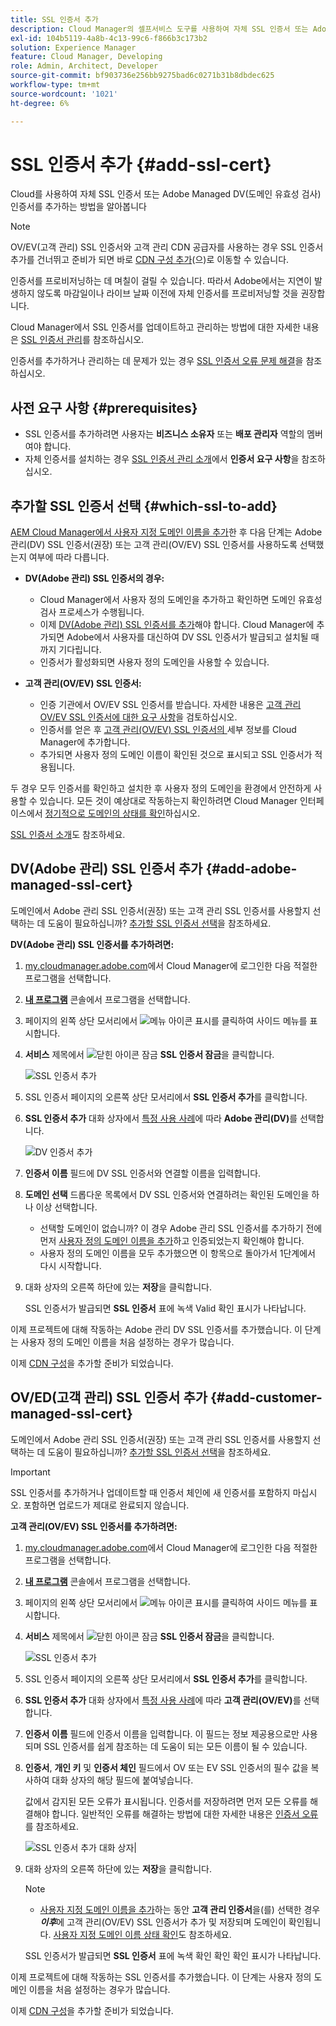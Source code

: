 ```yaml
---
title: SSL 인증서 추가
description: Cloud Manager의 셀프서비스 도구를 사용하여 자체 SSL 인증서 또는 Adobe Managed DV(도메인 유효성 검사) 인증서를 추가하는 방법을 알아봅니다.
exl-id: 104b5119-4a8b-4c13-99c6-f866b3c173b2
solution: Experience Manager
feature: Cloud Manager, Developing
role: Admin, Architect, Developer
source-git-commit: bf903736e256bb9275bad6c0271b31b8dbdec625
workflow-type: tm+mt
source-wordcount: '1021'
ht-degree: 6%

---
```



# SSL 인증서 추가 {#add-ssl-cert}

Cloud를 사용하여 자체 SSL 인증서 또는 Adobe Managed DV(도메인 유효성 검사) 인증서를 추가하는 방법을 알아봅니다

>[!NOTE]
>
>OV/EV(고객 관리) SSL 인증서와 고객 관리 CDN 공급자를 사용하는 경우 SSL 인증서 추가를 건너뛰고 준비가 되면 바로 [CDN 구성 추가](/help/implementing/cloud-manager/cdn-configurations/add-cdn-config.md)(으)로 이동할 수 있습니다.

인증서를 프로비저닝하는 데 며칠이 걸릴 수 있습니다. 따라서 Adobe에서는 지연이 발생하지 않도록 마감일이나 라이브 날짜 이전에 자체 인증서를 프로비저닝할 것을 권장합니다.

Cloud Manager에서 SSL 인증서를 업데이트하고 관리하는 방법에 대한 자세한 내용은 [SSL 인증서 관리](/help/implementing/cloud-manager/managing-ssl-certifications/managing-certificates.md)를 참조하십시오.

인증서를 추가하거나 관리하는 데 문제가 있는 경우 [SSL 인증서 오류 문제 해결](/help/implementing/cloud-manager/managing-ssl-certifications/troubleshoot-ssl-cert.md)을 참조하십시오.


## 사전 요구 사항 {#prerequisites}

* SSL 인증서를 추가하려면 사용자는 **비즈니스 소유자** 또는 **배포 관리자** 역할의 멤버여야 합니다.
* 자체 인증서를 설치하는 경우 [SSL 인증서 관리 소개](/help/implementing/cloud-manager/managing-ssl-certifications/introduction-to-ssl-certificates.md#requirements)에서 **인증서 요구 사항**&#x200B;을 참조하십시오.

## 추가할 SSL 인증서 선택 {#which-ssl-to-add}

[AEM Cloud Manager에서 사용자 지정 도메인 이름을 추가](/help/implementing/cloud-manager/custom-domain-names/add-custom-domain-name.md)한 후 다음 단계는 Adobe 관리(DV) SSL 인증서(권장) 또는 고객 관리(OV/EV) SSL 인증서를 사용하도록 선택했는지 여부에 따라 다릅니다.

* **DV(Adobe 관리) SSL 인증서의 경우:**
   * Cloud Manager에서 사용자 정의 도메인을 추가하고 확인하면 도메인 유효성 검사 프로세스가 수행됩니다.
   * 이제 [DV(Adobe 관리) SSL 인증서를 추가](#add-adobe-managed-ssl-cert)해야 합니다.
Cloud Manager에 추가되면 Adobe에서 사용자를 대신하여 DV SSL 인증서가 발급되고 설치될 때까지 기다립니다.
   * 인증서가 활성화되면 사용자 정의 도메인을 사용할 수 있습니다.

* **고객 관리(OV/EV) SSL 인증서:**

   * 인증 기관에서 OV/EV SSL 인증서를 받습니다. 자세한 내용은 [고객 관리 OV/EV SSL 인증서에 대한 요구 사항](/help/implementing/cloud-manager/managing-ssl-certifications/introduction-to-ssl-certificates.md#requirements)을 검토하십시오.
   * 인증서를 얻은 후 [고객 관리(OV/EV) SSL 인증서의 ](#add-customer-managed-ssl-cert) 세부 정보를 Cloud Manager에 추가합니다.
   * 추가되면 사용자 정의 도메인 이름이 확인된 것으로 표시되고 SSL 인증서가 적용됩니다.

두 경우 모두 인증서를 확인하고 설치한 후 사용자 정의 도메인을 환경에서 안전하게 사용할 수 있습니다. 모든 것이 예상대로 작동하는지 확인하려면 Cloud Manager 인터페이스에서 [정기적으로 도메인의 상태를 확인](/help/implementing/cloud-manager/custom-domain-names/check-domain-name-status.md)하십시오.

[SSL 인증서 소개](/help/implementing/cloud-manager/managing-ssl-certifications/introduction-to-ssl-certificates.md)도 참조하세요.

## DV(Adobe 관리) SSL 인증서 추가 {#add-adobe-managed-ssl-cert}

도메인에서 Adobe 관리 SSL 인증서(권장) 또는 고객 관리 SSL 인증서를 사용할지 선택하는 데 도움이 필요하십니까? [추가할 SSL 인증서 선택](#which-ssl-to-add)을 참조하세요.

**DV(Adobe 관리) SSL 인증서를 추가하려면:**

1. [my.cloudmanager.adobe.com](https://my.cloudmanager.adobe.com/)에서 Cloud Manager에 로그인한 다음 적절한 프로그램을 선택합니다.
1. **[내 프로그램](/help/implementing/cloud-manager/navigation.md#my-programs)** 콘솔에서 프로그램을 선택합니다.
1. 페이지의 왼쪽 상단 모서리에서 ![메뉴 아이콘 표시](https://spectrum.adobe.com/static/icons/workflow_18/Smock_ShowMenu_18_N.svg)를 클릭하여 사이드 메뉴를 표시합니다.

1. **서비스** 제목에서 ![닫힌 아이콘 잠금](https://spectrum.adobe.com/static/icons/workflow_18/Smock_LockClosed_18_N.svg) **SSL 인증서 잠금**&#x200B;을 클릭합니다.

   ![SSL 인증서 추가](/help/implementing/cloud-manager/assets/ssl/ssl-cert-add.png)

1. SSL 인증서 페이지의 오른쪽 상단 모서리에서 **SSL 인증서 추가**&#x200B;를 클릭합니다.

1. **SSL 인증서 추가** 대화 상자에서 [특정 사용 사례](#which-ssl-to-add)에 따라 **Adobe 관리(DV)**&#x200B;를 선택합니다.

   ![DV 인증서 추가](/help/implementing/cloud-manager/assets/ssl/add-dv-certificate.png)

1. **인증서 이름** 필드에 DV SSL 인증서와 연결할 이름을 입력합니다.

1. **도메인 선택** 드롭다운 목록에서 DV SSL 인증서와 연결하려는 확인된 도메인을 하나 이상 선택합니다.
   * 선택할 도메인이 없습니까? 이 경우 Adobe 관리 SSL 인증서를 추가하기 전에 먼저 [사용자 정의 도메인 이름을 추가](/help/implementing/cloud-manager/custom-domain-names/add-custom-domain-name.md)하고 인증되었는지 확인해야 합니다.
   * 사용자 정의 도메인 이름을 모두 추가했으면 이 항목으로 돌아가서 1단계에서 다시 시작합니다.

1. 대화 상자의 오른쪽 하단에 있는 **저장**&#x200B;을 클릭합니다.

   SSL 인증서가 발급되면 **SSL 인증서** 표에 녹색 Valid 확인 표시가 나타납니다.

이제 프로젝트에 대해 작동하는 Adobe 관리 DV SSL 인증서를 추가했습니다. 이 단계는 사용자 정의 도메인 이름을 처음 설정하는 경우가 많습니다.

이제 [CDN 구성](/help/implementing/cloud-manager/cdn-configurations/add-cdn-config.md)을 추가할 준비가 되었습니다.

## OV/ED(고객 관리) SSL 인증서 추가 {#add-customer-managed-ssl-cert}

<!-- IF THIS TOPIC GET UPDATED, REMEMBER TO UPDATE THE STEPS ALSO IN THE "MANAGE SSL CERTIFICATES TOPIC TOO -->

도메인에서 Adobe 관리 SSL 인증서(권장) 또는 고객 관리 SSL 인증서를 사용할지 선택하는 데 도움이 필요하십니까? [추가할 SSL 인증서 선택](#which-ssl-to-add)을 참조하세요.

>[!IMPORTANT]
>
>SSL 인증서를 추가하거나 업데이트할 때 인증서 체인에 새 인증서를 포함하지 마십시오. 포함하면 업로드가 제대로 완료되지 않습니다.

**고객 관리(OV/EV) SSL 인증서를 추가하려면:**

1. [my.cloudmanager.adobe.com](https://my.cloudmanager.adobe.com/)에서 Cloud Manager에 로그인한 다음 적절한 프로그램을 선택합니다.

1. **[내 프로그램](/help/implementing/cloud-manager/navigation.md#my-programs)** 콘솔에서 프로그램을 선택합니다.

1. 페이지의 왼쪽 상단 모서리에서 ![메뉴 아이콘 표시](https://spectrum.adobe.com/static/icons/workflow_18/Smock_ShowMenu_18_N.svg)를 클릭하여 사이드 메뉴를 표시합니다.

1. **서비스** 제목에서 ![닫힌 아이콘 잠금](https://spectrum.adobe.com/static/icons/workflow_18/Smock_LockClosed_18_N.svg) **SSL 인증서 잠금**&#x200B;을 클릭합니다.

   ![SSL 인증서 추가](/help/implementing/cloud-manager/assets/ssl/ssl-cert-add.png)

1. SSL 인증서 페이지의 오른쪽 상단 모서리에서 **SSL 인증서 추가**&#x200B;를 클릭합니다.

1. **SSL 인증서 추가** 대화 상자에서 [특정 사용 사례](#which-ssl-to-add)에 따라 **고객 관리(OV/EV)**&#x200B;를 선택합니다.

1. **인증서 이름** 필드에 인증서 이름을 입력합니다.
이 필드는 정보 제공용으로만 사용되며 SSL 인증서를 쉽게 참조하는 데 도움이 되는 모든 이름이 될 수 있습니다.

1. **인증서**, **개인 키** 및 **인증서 체인** 필드에서 OV 또는 EV SSL 인증서의 필수 값을 복사하여 대화 상자의 해당 필드에 붙여넣습니다.

   값에서 감지된 모든 오류가 표시됩니다. 인증서를 저장하려면 먼저 모든 오류를 해결해야 합니다. 일반적인 오류를 해결하는 방법에 대한 자세한 내용은 [인증서 오류](#certificate-errors)를 참조하세요.

   ![SSL 인증서 추가 대화 상자](/help/implementing/cloud-manager/assets/ssl/ssl-cert-02.png)|

1. 대화 상자의 오른쪽 하단에 있는 **저장**&#x200B;을 클릭합니다.

   >[!NOTE]
   >
   >* [사용자 지정 도메인 이름을 추가](/help/implementing/cloud-manager/custom-domain-names/add-custom-domain-name.md)하는 동안 **고객 관리 인증서**&#x200B;을(를) 선택한 경우 ***이후***&#x200B;에 고객 관리(OV/EV) SSL 인증서가 추가 및 저장되며 도메인이 확인됩니다. [사용자 지정 도메인 이름 상태 확인](/help/implementing/cloud-manager/custom-domain-names/check-domain-name-status.md#how-to)도 참조하세요.

   SSL 인증서가 발급되면 **SSL 인증서** 표에 녹색 확인 확인 확인 표시가 나타납니다.

이제 프로젝트에 대해 작동하는 SSL 인증서를 추가했습니다. 이 단계는 사용자 정의 도메인 이름을 처음 설정하는 경우가 많습니다.

이제 [CDN 구성](/help/implementing/cloud-manager/cdn-configurations/add-cdn-config.md)을 추가할 준비가 되었습니다.























<!--
## Add an SSL certificate {#add-ssl-cert}

1. Log into Cloud Manager at [my.cloudmanager.adobe.com](https://my.cloudmanager.adobe.com/) and select the appropriate program.
1. On the **[My Programs](/help/implementing/cloud-manager/navigation.md#my-programs)** console, select the program.
1. In the upper-left corner of the page, click ![Show menu icon](https://spectrum.adobe.com/static/icons/workflow_18/Smock_ShowMenu_18_N.svg) to reveal the side menu. 
1. Under the **Services** heading, click ![Lock closed icon](https://spectrum.adobe.com/static/icons/workflow_18/Smock_LockClosed_18_N.svg) **SSL Certificates**. 

   ![Adding an SSL certificate](/help/implementing/cloud-manager/assets/ssl/ssl-cert-add.png)

1. Near the upper-right corner of the SSL Certificates page, click **Add SSL Certificate**.

1. In the **Add SSL certificate** dialog box, based on [your particular use case](/help/implementing/cloud-manager/managing-ssl-certifications/introduction-to-ssl-certificates.md), do one of the following:

    | | Use case | Steps |
    | --- | --- | --- |
    | 1 | **Add an Adobe managed (DV) certificate** | **To add an Adobe managed (DV) SSL certificate:**<br>a. In the **Add SSL Certificate** dialog box, select the certificate type **Adobe managed (DV)**.<br>![Add a DV certificate](/help/implementing/cloud-manager/assets/ssl/add-dv-certificate.png)<br>b. In the **Certificate name** field, enter a name you want associated with the certificate.<br>c. In the **Select domains** drop-down list, select one or more domains that you want associated with the DV SSL certificate.<br>No domains to select? If so, it means that you must first add a custom domain name and ensure it is verified before you can add an SSL certificate. See [Add a custom domain name](/help/implementing/cloud-manager/custom-domain-names/add-custom-domain-name.md). When you are finished adding a custom domain name, return to this topic and begin at step 1 again.<br>d. Continue to step 7. |
    | 2 | **Add a customer managed (OV/EV) certificate** | **To add a customer managed (OV/EV) SSL certificate:**<br>a. In the **Add SSL Certificate** dialog box, select the certificate type **Customer managed (OV/EV)**.<br>b. In the **Certificate name** field, enter a name for your certificate. This field is for informational purposes only and can be any name that helps you reference your SSL certificate easily.<br>c. In the **Certificate**, **Private key**, and **Certificate chain** fields, paste the required values into their respective fields.<br>![Add SSL certificate dialog box](/help/implementing/cloud-manager/assets/ssl/ssl-cert-02.png)<br>Any detected errors in values are displayed. Before you can save your certificate, you must address all errors. See [Certificate Errors](#certificate-errors) to learn more about troubleshooting common errors.<br>d. Continue to step 7. | 

1. In the lower-right corner of the dialog box, click **Save**.

    >[!NOTE]
    >
    >* If you selected **Adobe managed certificate** while [adding a custom domain name](/help/implementing/cloud-manager/custom-domain-names/add-custom-domain-name.md), the domain is verified with the added certificate when the custom domain is added. 
    >
    >* If you selected **Customer managed certificate** while [adding a custom domain name](/help/implementing/cloud-manager/custom-domain-names/add-custom-domain-name.md), the domain is verified ***after*** the customer managed (OV/EV) SSL certificate is added and saved. See also [Check the status of a custom domain name](/help/implementing/cloud-manager/custom-domain-names/check-domain-name-status.md#how-to).

    After the SSL certificate is successfully issued, it is displayed with a green verified check mark in the **SSL Certificates** table. 

    You now have added a working SSL certificate for your project. This step is often the first to set up a custom domain name. 
    

* To learn about updating and managing your SSL certificates in Cloud Manager, see [Manage SSL certificates](/help/implementing/cloud-manager/managing-ssl-certifications/managing-certificates.md).

* If you are having issues adding or managing your certificates, see [Troubleshoot SSL certificate errors](/help/implementing/cloud-manager/managing-ssl-certifications/troubleshoot-ssl-cert.md). -->
